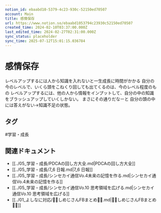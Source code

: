 ```yaml
---
notion_id: ebaabd10-5379-4c23-930c-52150ed70507
account: Main
title: 感情保存
url: https://www.notion.so/ebaabd1053794c23930c52150ed70507
created_time: 2024-02-10T03:37:00.000Z
last_edited_time: 2024-02-27T02:31:00.000Z
sync_status: placeholder
sync_time: 2025-07-12T15:01:15.036784
---
```

# 感情保存

レベルアップするには人から知識を入れないと一生成長に時間がかかる
自分の今のレベルで、いくら頭をこねくり回しても出てくるのは、今のレベル程度のもの
レベルアップするには、他の人から情報をインプットして、自分の中の知識をブラッシュアップしていくしかない。
まさにその通りだなーと
自分の頭の中には答えがない→知識不足の状態。

## タグ

#学習・成長 

## 関連ドキュメント

- [[../05_学習・成長/PDCAの回し方大全.md|PDCAの回し方大全]]
- [[../05_学習・成長/7_6 日報.md|7_6 日報]]
- [[../05_学習・成長/シンセカイ通信Vo.4未来の記憶を作る.md|シンセカイ通信Vo.4未来の記憶を作る]]
- [[../05_学習・成長/シンセカイ通信Vo.10 思考領域を広げる.md|シンセカイ通信Vo.10 思考領域を広げる]]
- [[../01_よしなに対応/💎🍄しめじさんFBまとめ🍄💎.md|💎🍄しめじさんFBまとめ🍄💎]]
